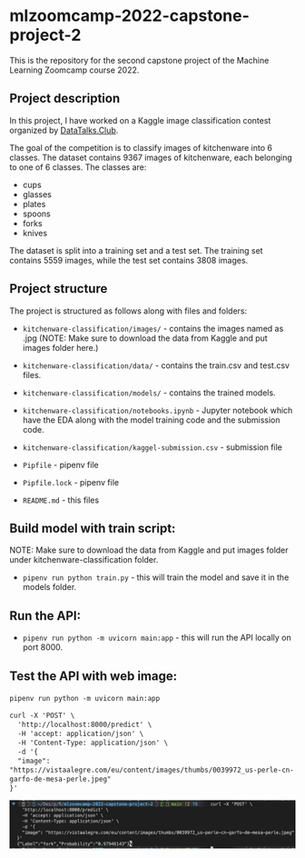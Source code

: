 # mlzoomcamp-2022-capstone-project-2

This is the repository for the second capstone project of the Machine Learning Zoomcamp course 2022.

## Project description
In this project, I have worked on a Kaggle image classification contest organized by [DataTalks.Club](https://www.kaggle.com/competitions/kitchenware-classification/overview).

The goal of the competition is to classify images of kitchenware into 6 classes. The dataset contains 9367 images of kitchenware, each belonging to one of 6 classes. The classes are:

* cups
* glasses
* plates
* spoons
* forks
* knives

The dataset is split into a training set and a test set. The training set contains 5559 images, while the test set contains 3808 images.

## Project structure
The project is structured as follows along with files and folders:

* `kitchenware-classification/images/` - contains the images named as <id>.jpg (NOTE: Make sure to download the data from Kaggle and put images folder here.)
* `kitchenware-classification/data/` - contains the train.csv and test.csv files.
* `kitchenware-classification/models/` - contains the trained models.
* `kitchenware-classification/notebooks.ipynb` - Jupyter notebook which have the EDA along with the model training code and the submission code.
* `kitchenware-classification/kaggel-submission.csv` - submission file
* `Pipfile` - pipenv file
* `Pipfile.lock` - pipenv file

* `README.md` - this files

## Build model with train script:
NOTE: Make sure to download the data from Kaggle and put images folder under kitchenware-classification folder.
* `pipenv run python train.py` - this will train the model and save it in the models folder.

## Run the API:
* `pipenv run python -m uvicorn main:app` - this will run the API locally on port 8000.


## Test the API with web image:
`pipenv run python -m uvicorn main:app`
```
curl -X 'POST' \
  'http://localhost:8000/predict' \
  -H 'accept: application/json' \
  -H 'Content-Type: application/json' \
  -d '{
  "image": "https://vistaalegre.com/eu/content/images/thumbs/0039972_us-perle-cn-garfo-de-mesa-perle.jpeg"
}'
```
![test_api_local.png](./readme_img/test_api_local.png)


